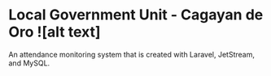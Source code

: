 # Local Government Unit - Cagayan de Oro ![alt text]

An attendance monitoring system that is created with Laravel, JetStream, and MySQL. 
